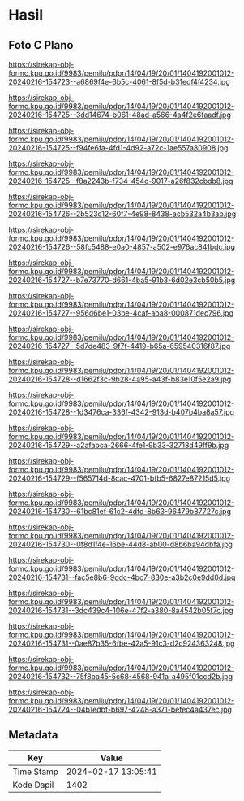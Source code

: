 # Hasil

## Foto C Plano

https://sirekap-obj-formc.kpu.go.id/9983/pemilu/pdpr/14/04/19/20/01/1404192001012-20240216-154723--a6869f4e-6b5c-4061-8f5d-b31edf4f4234.jpg

https://sirekap-obj-formc.kpu.go.id/9983/pemilu/pdpr/14/04/19/20/01/1404192001012-20240216-154725--3dd14674-b061-48ad-a566-4a4f2e6faadf.jpg

https://sirekap-obj-formc.kpu.go.id/9983/pemilu/pdpr/14/04/19/20/01/1404192001012-20240216-154725--f94fe6fa-4fd1-4d92-a72c-1ae557a80908.jpg

https://sirekap-obj-formc.kpu.go.id/9983/pemilu/pdpr/14/04/19/20/01/1404192001012-20240216-154725--f8a2243b-f734-454c-9017-a26f832cbdb8.jpg

https://sirekap-obj-formc.kpu.go.id/9983/pemilu/pdpr/14/04/19/20/01/1404192001012-20240216-154726--2b523c12-60f7-4e98-8438-acb532a4b3ab.jpg

https://sirekap-obj-formc.kpu.go.id/9983/pemilu/pdpr/14/04/19/20/01/1404192001012-20240216-154726--58fc5488-e0a0-4857-a502-e976ac841bdc.jpg

https://sirekap-obj-formc.kpu.go.id/9983/pemilu/pdpr/14/04/19/20/01/1404192001012-20240216-154727--b7e73770-d661-4ba5-91b3-6d02e3cb50b5.jpg

https://sirekap-obj-formc.kpu.go.id/9983/pemilu/pdpr/14/04/19/20/01/1404192001012-20240216-154727--956d6be1-03be-4caf-aba8-000871dec796.jpg

https://sirekap-obj-formc.kpu.go.id/9983/pemilu/pdpr/14/04/19/20/01/1404192001012-20240216-154727--5d7de483-9f7f-4419-b65a-659540316f87.jpg

https://sirekap-obj-formc.kpu.go.id/9983/pemilu/pdpr/14/04/19/20/01/1404192001012-20240216-154728--d1662f3c-9b28-4a95-a43f-b83e10f5e2a9.jpg

https://sirekap-obj-formc.kpu.go.id/9983/pemilu/pdpr/14/04/19/20/01/1404192001012-20240216-154728--1d3476ca-336f-4342-913d-b407b4ba8a57.jpg

https://sirekap-obj-formc.kpu.go.id/9983/pemilu/pdpr/14/04/19/20/01/1404192001012-20240216-154729--a2afabca-2666-4fe1-9b33-32718d49ff9b.jpg

https://sirekap-obj-formc.kpu.go.id/9983/pemilu/pdpr/14/04/19/20/01/1404192001012-20240216-154729--f565714d-8cac-4701-bfb5-6827e87215d5.jpg

https://sirekap-obj-formc.kpu.go.id/9983/pemilu/pdpr/14/04/19/20/01/1404192001012-20240216-154730--61bc81ef-61c2-4dfd-8b63-96479b87727c.jpg

https://sirekap-obj-formc.kpu.go.id/9983/pemilu/pdpr/14/04/19/20/01/1404192001012-20240216-154730--0f8d1f4e-16be-44d8-ab00-d8b6ba94dbfa.jpg

https://sirekap-obj-formc.kpu.go.id/9983/pemilu/pdpr/14/04/19/20/01/1404192001012-20240216-154731--fac5e8b6-9ddc-4bc7-830e-a3b2c0e9dd0d.jpg

https://sirekap-obj-formc.kpu.go.id/9983/pemilu/pdpr/14/04/19/20/01/1404192001012-20240216-154731--3dc439c4-106e-47f2-a380-8a4542b05f7c.jpg

https://sirekap-obj-formc.kpu.go.id/9983/pemilu/pdpr/14/04/19/20/01/1404192001012-20240216-154731--0ae87b35-6fbe-42a5-91c3-d2c924363248.jpg

https://sirekap-obj-formc.kpu.go.id/9983/pemilu/pdpr/14/04/19/20/01/1404192001012-20240216-154732--75f8ba45-5c68-4568-941a-a495f01ccd2b.jpg

https://sirekap-obj-formc.kpu.go.id/9983/pemilu/pdpr/14/04/19/20/01/1404192001012-20240216-154724--04b1edbf-b697-4248-a371-befec4a437ec.jpg


## Metadata

| Key        | Value               |
| ---------- | ------------------- |
| Time Stamp | 2024-02-17 13:05:41 |
| Kode Dapil | 1402                |



